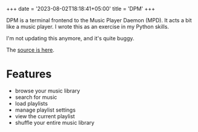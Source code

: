 +++
date = '2023-08-02T18:18:41+05:00'
title = 'DPM'
+++

DPM is a terminal frontend to the Music Player Daemon (MPD). It acts a bit like a music player. I wrote this as an exercise in my Python skills.

I'm not updating this anymore, and it's quite buggy.

The [source is here](https://github.com/shayanaqvi/dpm-mpd).

# Features
- browse your music library
- search for music
- load playlists
- manage playlist settings
- view the current playlist
- shuffle your entire music library

